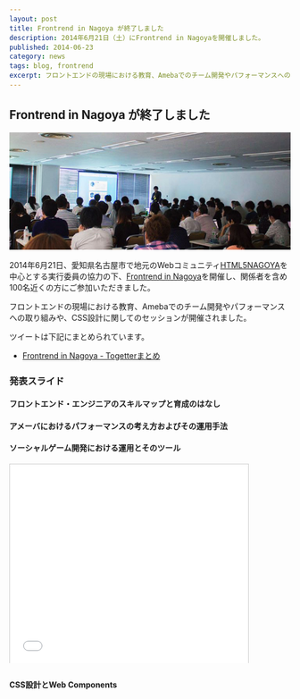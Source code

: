 ```yaml
---
layout: post
title: Frontrend in Nagoya が終了しました
description: 2014年6月21日（土）にFrontrend in Nagoyaを開催しました。
published: 2014-06-23
category: news
tags: blog, frontrend
excerpt: フロントエンドの現場における教育、Amebaでのチーム開発やパフォーマンスへの取り組みや、CSS設計に関してのセッションが開催されました。
---
```


## Frontrend in Nagoya が終了しました

![](/images/2014/0621_head.jpg)

2014年6月21日、愛知県名古屋市で地元のWebコミュニティ[HTML5NAGOYA](http://html5nagoya.jp/)を中心とする実行委員の協力の下、[Frontrend in Nagoya](http://html5nagoya.jp/frontrend/)を開催し、関係者を含め100名近くの方にご参加いただきました。

フロントエンドの現場における教育、Amebaでのチーム開発やパフォーマンスへの取り組みや、CSS設計に関してのセッションが開催されました。

ツイートは下記にまとめられています。

+ [Frontrend in Nagoya - Togetterまとめ](http://togetter.com/li/683262)

### 発表スライド

#### フロントエンド・エンジニアのスキルマップと育成のはなし

<div class="posts__slide">
<script async class="speakerdeck-embed" data-id="06eca2c0db330131acd102ad80049d17" data-ratio="1.33333333333333" src="//speakerdeck.com/assets/embed.js"></script>
</div>

#### アメーバにおけるパフォーマンスの考え方およびその運用手法

<div class="posts__slide">
<script async class="speakerdeck-embed" data-id="4dc4bc90db3b0131fd3b768f64fa20bc" data-ratio="1.33333333333333" src="//speakerdeck.com/assets/embed.js"></script>
</div>

#### ソーシャルゲーム開発における運用とそのツール

<div class="posts__slide">
<iframe src="//www.slideshare.net/slideshow/embed_code/36133984" width="427" height="356" frameborder="0" marginwidth="0" marginheight="0" scrolling="no" style="border:1px solid #CCC; border-width:1px 1px 0; margin-bottom:5px; max-width: 100%;" allowfullscreen> </iframe>
</div>

#### CSS設計とWeb Components

<div class="posts__slide">
<script async class="speakerdeck-embed" data-id="96c74690db490131fd3b768f64fa20bc" data-ratio="1.33333333333333" src="//speakerdeck.com/assets/embed.js"></script>
</div>
